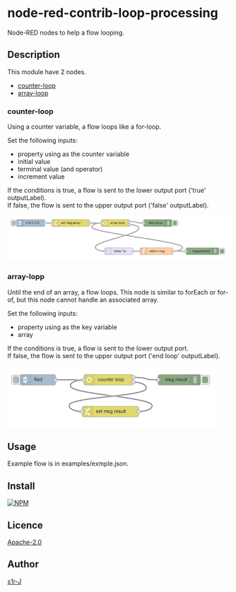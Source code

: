 node-red-contrib-loop-processing
====

Node-RED nodes to help a flow looping.

## Description

This module have 2 nodes.

- [counter-loop](#counter-loop)
- [array-loop](#array-loop)

### counter-loop

Using a counter variable, a flow loops like a for-loop.

Set the following inputs:
- property using as the counter variable
- initial value
- terminal value (and operator)
- increment value

If the conditions is true, a flow is sent to the lower output port ('true' outputLabel).  
If false, the flow is sent to the upper output port ('false' outputLabel). 

![array-loop](./examples/arrayloop-example.png)

### array-lopp

Until the end of an array, a flow loops. This node is similar to forEach or for-of,
but this node cannot handle an associated array.

Set the following inputs:
- property using as the key variable
- array

If the conditions is true, a flow is sent to the lower output port.  
If false, the flow is sent to the upper output port ('end loop' outputLabel). 

![counter-loop](./examples/counterloop-example.png)

## Usage

Example flow is in examples/exmple.json.

## Install

[![NPM](https://nodei.co/npm/node-red-contrib-loop-processing.png)](https://nodei.co/npm/node-red-contrib-loop-processing/)

## Licence

[Apache-2.0](http://www.apache.org/licenses/LICENSE-2.0.html)

## Author

[s1r-J](https://github.com/s1r-J)